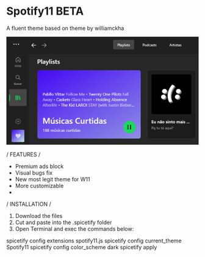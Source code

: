 # Spotify11 BETA
A fluent theme based on theme by williamckha

![preview](https://github.com/bathtimethiago/Spotify11/blob/main/preview.png)

/ FEATURES /

- Premium ads block
- Visual bugs fix
- New most legit theme for W11
- More customizable
- 
/ INSTALLATION /

1. Download the files
2. Cut and paste into the .spicetify folder
3. Open Terminal and exec the commands below:

spicetify config extensions spotify11.js
spicetify config current_theme Spotify11
spicetify config color_scheme dark
spicetify apply
